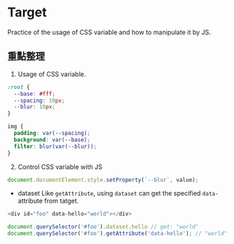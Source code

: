 # Target
Practice of the usage of CSS variable and how to manipulate it by JS.

## 重點整理

1. Usage of CSS variable.
  ```css
  :root {
    --base: #fff;
    --spacing: 10px;
    --blur: 10px;
  }

  img {
    padding: var(--spacing);
    background: var(--base);
    filter: blur(var(--blur));
  }
  ```

2. Control CSS variable with JS
  ```js
  document.documentElement.style.setProperty(`--blur`, value);
  ```

- dataset
Like `getAttribute`, using `dataset` can get the specified `data-` attribute from tatget.
```js
<div id="foo" data-hello="world"></div>

document.querySelector('#foo').dataset.hello // get: "world"
document.querySelector('#foo').getAttribute('data-hello'); // "world"
```